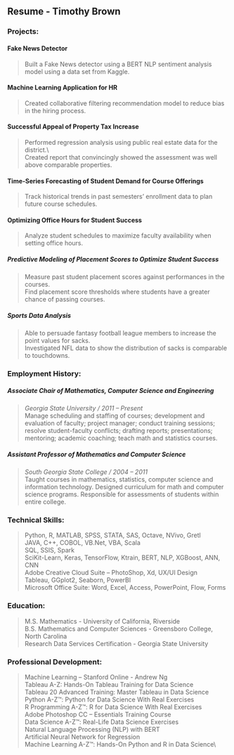 ## Resume - Timothy Brown

### Projects:

####  Fake News Detector
> Built a Fake News detector using a BERT NLP sentiment analysis model using a data set from Kaggle.

#### Machine Learning Application for HR
> Created collaborative filtering recommendation model to reduce bias in the hiring process.
    
#### Successful Appeal of Property Tax Increase
> Performed regression analysis using public real estate data for the district.\  
> Created report that convincingly showed the assessment was well above comparable properties.  

#### Time-Series Forecasting of Student Demand for Course Offerings
> Track historical trends in past semesters’ enrollment data to plan future course schedules.

#### Optimizing Office Hours for Student Success
> Analyze student schedules to maximize faculty availability when setting office hours.

##### Predictive Modeling of Placement Scores to Optimize Student Success
> Measure past student placement scores against performances in the courses.\
> Find placement score thresholds where students have a greater chance of passing courses.

##### Sports Data Analysis
> Able to persuade fantasy football league members to increase the point values for sacks.\
> Investigated NFL data to show the distribution of sacks is comparable to touchdowns.

### Employment History:
##### Associate Chair of Mathematics, Computer Science and Engineering
>   *Georgia State University /  2011 – Present*\
> Manage scheduling and staffing of courses; development and evaluation of faculty; project manager; conduct training sessions; resolve student-faculty conflicts; drafting reports; presentations; mentoring; academic coaching; teach math and statistics courses.

##### Assistant Professor of Mathematics and Computer Science	
>   *South Georgia State College /  2004 – 2011*\
> Taught courses in mathematics, statistics, computer science and information technology.  Designed curriculum for math and computer science programs.  Responsible for assessments of students within entire college.

### Technical Skills:
> Python, R, MATLAB, SPSS, STATA, SAS, Octave, NVivo, Gretl\
> JAVA, C++, COBOL, VB.Net, VBA, Scala\
> SQL, SSIS, Spark\
> SciKit-Learn, Keras, TensorFlow, Ktrain, BERT, NLP, XGBoost, ANN, CNN\
> Adobe Creative Cloud Suite – PhotoShop, Xd, UX/UI Design\
> Tableau, GGplot2, Seaborn, PowerBI\
> Microsoft Office Suite: Word, Excel, Access, PowerPoint, Flow, Forms

### Education:
> M.S. Mathematics - University of California, Riverside\
> B.S. Mathematics and Computer Sciences - Greensboro College, North Carolina\
> Research Data Services Certification - Georgia State University

### Professional Development:

> Machine Learning – Stanford Online - Andrew Ng\
> Tableau A-Z: Hands-On Tableau Training for Data Science\
> Tableau 20 Advanced Training: Master Tableau in Data Science\
> Python A-Z™: Python for Data Science With Real Exercises\
> R Programming A-Z™: R for Data Science With Real Exercises\
> Adobe Photoshop CC – Essentials Training Course\
> Data Science A-Z™: Real-Life Data Science Exercises\
> Natural Language Processing (NLP) with BERT\
> Artificial Neural Network for Regression\
> Machine Learning A-Z™: Hands-On Python and R in Data Science\


